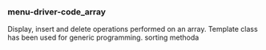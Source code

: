 ### menu-driver-code_array
Display, insert and delete operations performed on an array. Template class has been used for generic programming.
sorting methoda
